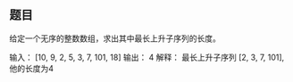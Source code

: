 ## 题目
给定一个无序的整数数组，求出其中最长上升子序列的长度。

>
输入： [10, 9, 2, 5, 3, 7, 101, 18]
输出： 4
解释： 最长上升子序列 [2, 3, 7, 101], 他的长度为4